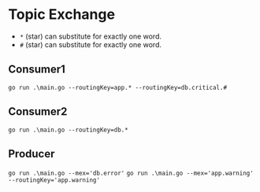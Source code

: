 # Topic Exchange
- `*` (star) can substitute for exactly one word.
- `#` (star) can substitute for exactly one word.

## Consumer1
`go run .\main.go --routingKey=app.* --routingKey=db.critical.#`

## Consumer2
`go run .\main.go --routingKey=db.*`

## Producer
`go run .\main.go --mex='db.error'`
`go run .\main.go --mex='app.warning' --routingKey='app.warning'`
